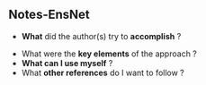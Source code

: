 ## Notes-EnsNet

+ **What** did the author(s) try to **accomplish** ?

- What were the **key elements** of the approach ?
- **What can I use myself** ?
- What **other references** do I want to follow ?

